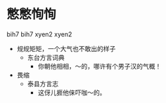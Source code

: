 



# 憋憋恂恂
bih7 bih7 xyen2 xyen2
+ 规规矩矩，一个大气也不敢出的样子
  * 东台方言词典
    - 你朝他相相，～的，哪许有个男子汉的气概！
+ 畏缩
  * 泰县方言志
    - 这伢儿捱他俫吓咖～的。
